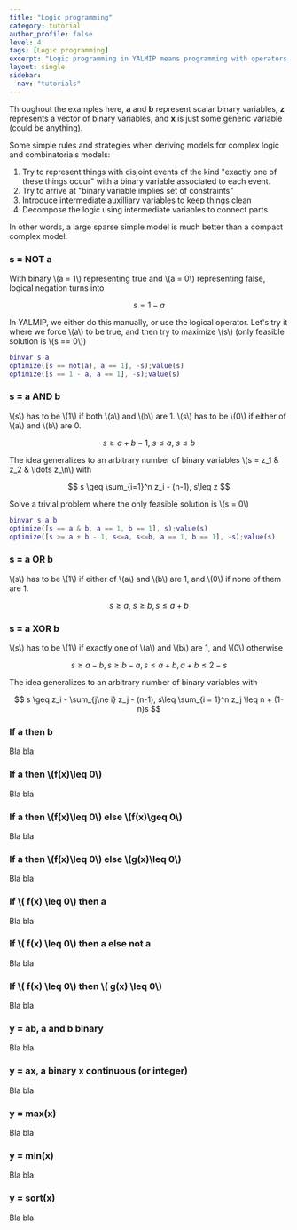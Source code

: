 ```yaml
---
title: "Logic programming"
category: tutorial
author_profile: false
level: 4
tags: [Logic programming]
excerpt: "Logic programming in YALMIP means programming with operators such as alldifferent, number of non-zeros, implications and similiar combinatorial objects."
layout: single
sidebar:
  nav: "tutorials"
---
```


Throughout the examples here, **a** and **b** represent scalar binary variables, **z** represents a vector of binary variables, and **x** is just some generic variable (could be anything).

Some simple rules and strategies when deriving models for complex logic and combinatorials models:
1. Try to represent things with disjoint events of the kind "exactly one of these things occur" with a binary variable associated to each event.
2. Try to arrive at "binary variable implies set of constraints"
3. Introduce intermediate auxilliary variables to keep things clean
4. Decompose the logic using intermediate variables to connect parts

In other words, a large sparse simple model is much better than a compact complex model.

### s = NOT a

With binary \\(a = 1\\) representing true and \\(a = 0\\) representing false, logical negation turns into 

$$
s = 1-a
$$

In YALMIP, we either do this manually, or use the logical operator. Let's try it where we force \\(a\\) to be true, and then try to maximize \\(s\\) (only feasible solution is \\(s == 0\\))

````matlab
binvar s a
optimize([s == not(a), a == 1], -s);value(s)
optimize([s == 1 - a, a == 1], -s);value(s)
````

### s = a AND b

\\(s\\) has to be \\(1\\) if both \\(a\\) and \\(b\\) are 1. \\(s\\) has to be \\(0\\) if  either of \\(a\\) and \\(b\\) are 0.

$$
s \geq a + b -1,~s \leq a,~s\leq b
$$

The idea generalizes to an arbitrary number of binary variables \\(s = z_1 \& z_2 \& \ldots z_\n\\) with

$$
s \geq \sum_{i=1}^n z_i - (n-1), s\leq z
$$

Solve a trivial problem where the only feasible solution is \\(s = 0\\)
````matlab
binvar s a b
optimize([s == a & b, a == 1, b == 1], s);value(s)
optimize([s >= a + b - 1, s<=a, s<=b, a == 1, b == 1], -s);value(s)
````

### s = a OR b

\\(s\\) has to be \\(1\\) if  either of \\(a\\) and \\(b\\) are 1, and \\(0\\) if none of them are 1.

$$
s \geq a,~s\geq b, s \leq a + b 
$$

### s = a XOR b

\\(s\\) has to be \\(1\\) if  exactly one of \\(a\\) and \\(b\\) are 1, and \\(0\\) otherwise

$$
s \geq a - b, s \geq b-a, s \leq a + b, a + b\leq 2-s
$$

The idea generalizes to an arbitrary number of binary variables  with

$$
s \geq z_i - \sum_{j\ne i} z_j - (n-1), s\leq \sum_{i = 1}^n z_j \leq n + (1-n)s
$$


### If a then b

Bla bla

### If a then  \\(f(x)\leq 0\\)

Bla bla

### If a then  \\(f(x)\leq 0\\) else  \\(f(x)\geq 0\\)

Bla bla

### If a then  \\(f(x)\leq 0\\) else  \\(g(x)\leq 0\\)

Bla bla

### If \\( f(x) \leq 0\\) then a

Bla bla

### If \\( f(x) \leq 0\\) then a else not a

Bla bla

### If \\( f(x) \leq 0\\) then  \\( g(x) \leq 0\\)

Bla bla

### y = ab, a and b binary

Bla bla

### y = ax, a binary x continuous (or integer)

Bla bla


### y = max(x)

Bla bla


### y = min(x)

Bla bla


### y = sort(x)

Bla bla

